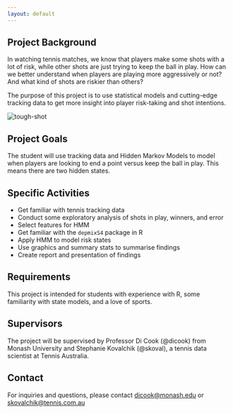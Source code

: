 ```yaml
---
layout: default
---
```


## Project Background

In watching tennis matches, we know that players make some shots with a lot of risk, while other shots are just trying to keep the ball in play. How can we better understand when players are playing more aggressively or not? And what kind of shots are riskier than others?

The purpose of this project is to use statistical models and cutting-edge tracking data to get more insight into player risk-taking and shot intentions.


![tough-shot](http://cdn-foxsportsasia.365.co.za/wp-content/uploads/2016/06/26132419/1022.6666666666666x767__origin__0x0_Raonic.jpg)

## Project Goals

The student will use tracking data and Hidden Markov Models to model when players are looking to end a point versus keep the ball in play. This means there are two hidden states.

## Specific Activities

- Get familiar with tennis tracking data
- Conduct some exploratory analysis of shots in play, winners, and error
- Select features for HMM
- Get familiar with the `depmixS4` package in R
- Apply HMM to model risk states 
- Use graphics and summary stats to summarise findings
- Create report and presentation of findings

## Requirements

This project is intended for students with experience with R, some familiarity with state models, and a love of sports.

## Supervisors

The project will be supervised by Professor Di Cook (@dicook) from Monash University and Stephanie Kovalchik (@skoval), a tennis data scientist at Tennis Australia.

## Contact

For inquiries and questions, please contact dicook@monash.edu or skovalchik@tennis.com.au

